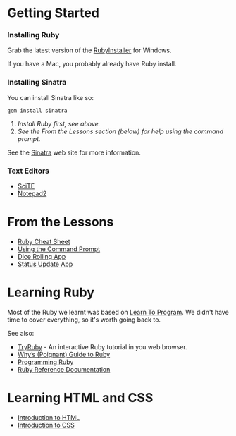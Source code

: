 # Getting Started

### Installing Ruby

Grab the latest version of the [RubyInstaller](http://rubyinstaller.org/download.html) for Windows.

If you have a Mac, you probably already have Ruby install.

### Installing Sinatra

You can install Sinatra like so:

    gem install sinatra

1. *Install Ruby first, see above.*
2. *See the From the Lessons section (below) for help using the command prompt.*

See the [Sinatra](http://www.sinatrarb.com/) web site for more information.

### Text Editors

* [SciTE](http://www.scintilla.org/SciTE.html)
* [Notepad2](http://www.flos-freeware.ch/notepad2.html)

# From the Lessons

* [Ruby Cheat Sheet](http://github.com/phorsfall/teaching-sinatra/blob/master/docs/ruby.md)
* [Using the Command Prompt](http://github.com/phorsfall/teaching-sinatra/blob/master/docs/command_prompt.md)
* [Dice Rolling App](http://github.com/phorsfall/teaching-sinatra/tree/master/dice/)
* [Status Update App](http://github.com/phorsfall/teaching-sinatra/tree/master/status_app/completed/)

# Learning Ruby

Most of the Ruby we learnt was based on [Learn To Program](http://pine.fm/LearnToProgram/).
We didn't have time to cover everything, so it's worth going back to.

See also:

* [TryRuby](http://tryruby.org/) - An interactive Ruby tutorial in you web browser.
* [Why’s (Poignant) Guide to Ruby](http://mislav.uniqpath.com/poignant-guide/book/)
* [Programming Ruby](http://www.ruby-doc.org/docs/ProgrammingRuby/)
* [Ruby Reference Documentation](http://www.ruby-doc.org/)

# Learning HTML and CSS

* [Introduction to HTML](http://www.w3.org/MarkUp/Guide/)
* [Introduction to CSS](http://www.w3.org/MarkUp/Guide/Style.html)
